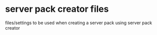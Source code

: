 # server pack creator files

files/settings to be used when creating a server pack using server pack creator
